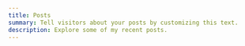 ```yaml
---
title: Posts
summary: Tell visitors about your posts by customizing this text.
description: Explore some of my recent posts.
---
```


